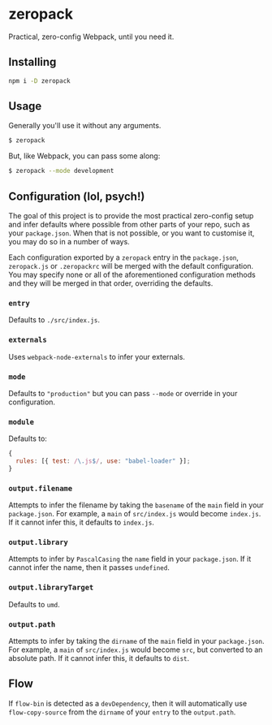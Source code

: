 # zeropack

Practical, zero-config Webpack, until you need it.

## Installing

```sh
npm i -D zeropack
```

## Usage

Generally you'll use it without any arguments.

```sh
$ zeropack
```

But, like Webpack, you can pass some along:

```sh
$ zeropack --mode development
```

## Configuration (lol, psych!)

The goal of this project is to provide the most practical zero-config setup and infer defaults where possible from other parts of your repo, such as your `package.json`. When that is not possible, or you want to customise it, you may do so in a number of ways.

Each configuration exported by a `zeropack` entry in the `package.json`, `zeropack.js` or `.zeropackrc` will be merged with the default configuration. You may specify none or all of the aforementioned configuration methods and they will be merged in that order, overriding the defaults.

### `entry`

Defaults to `./src/index.js`.

### `externals`

Uses `webpack-node-externals` to infer your externals.

### `mode`

Defaults to `"production"` but you can pass `--mode` or override in your configuration.

### `module`

Defaults to:

```js
{
  rules: [{ test: /\.js$/, use: "babel-loader" }];
}
```

### `output.filename`

Attempts to infer the filename by taking the `basename` of the `main` field in your `package.json`. For example, a `main` of `src/index.js` would become `index.js`. If it cannot infer this, it defaults to `index.js`.

### `output.library`

Attempts to infer by `PascalCasing` the `name` field in your `package.json`. If it cannot infer the name, then it passes `undefined`.

### `output.libraryTarget`

Defaults to `umd`.

### `output.path`

Attempts to infer by taking the `dirname` of the `main` field in your `package.json`. For example, a `main` of `src/index.js` would become `src`, but converted to an absolute path. If it cannot infer this, it defaults to `dist`.

## Flow

If `flow-bin` is detected as a `devDependency`, then it will automatically use `flow-copy-source` from the `dirname` of your `entry` to the `output.path`.
